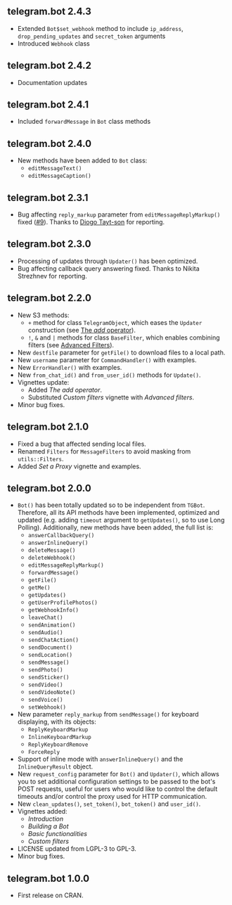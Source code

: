 
## telegram.bot 2.4.3

- Extended `Bot$set_webhook` method to include `ip_address`, `drop_pending_updates` and `secret_token` arguments
- Introduced `Webhook` class

## telegram.bot 2.4.2

- Documentation updates

## telegram.bot 2.4.1

- Included `forwardMessage` in `Bot` class methods
    
## telegram.bot 2.4.0

- New methods have been added to `Bot` class:
    - `editMessageText()`
    - `editMessageCaption()`

## telegram.bot 2.3.1

- Bug affecting `reply_markup` parameter from `editMessageReplyMarkup()` fixed ([#9](https://github.com/ebeneditos/telegram.bot/issues/9)). Thanks to [Diogo Tayt-son](https://github.com/dtaytson) for reporting.

## telegram.bot 2.3.0

- Processing of updates through `Updater()` has been optimized.
- Bug affecting callback query answering fixed. Thanks to Nikita Strezhnev for reporting.

## telegram.bot 2.2.0

- New S3 methods:
  - `+` method for class `TelegramObject`, which eases the `Updater` construction (see [The *add* operator](https://github.com/ebeneditos/telegram.bot/wiki/The-add-operator)).
  - `!`, `&` and `|` methods for class `BaseFilter`, which enables combining filters (see [Advanced Filters](https://github.com/ebeneditos/telegram.bot/wiki/Advanced-Filters)).
- New `destfile` parameter for `getFile()` to download files to a local path.
- New `username` parameter for `CommandHandler()` with examples.
- New `ErrorHandler()` with examples.
- New `from_chat_id()` and `from_user_id()` methods for `Update()`.
- Vignettes update:
  - Added *The add operator*.
  - Substituted *Custom filters* vignette with *Advanced filters*.
- Minor bug fixes.

## telegram.bot 2.1.0

- Fixed a bug that affected sending local files.
- Renamed `Filters` for `MessageFilters` to avoid masking from `utils::Filters`.
- Added *Set a Proxy* vignette and examples.

## telegram.bot 2.0.0

- `Bot()` has been totally updated so to be independent from `TGBot`. Therefore, all its API methods have been implemented, optimized and updated (e.g. adding `timeout` argument  to `getUpdates()`, so to use Long Polling). Additionally, new methods have been added, the full list is:
    - `answerCallbackQuery()`
    - `answerInlineQuery()`
    - `deleteMessage()`
    - `deleteWebhook()`
    - `editMessageReplyMarkup()`
    - `forwardMessage()`
    - `getFile()`
    - `getMe()`
    - `getUpdates()`
    - `getUserProfilePhotos()`
    - `getWebhookInfo()`
    - `leaveChat()`
    - `sendAnimation()`
    - `sendAudio()`
    - `sendChatAction()`
    - `sendDocument()`
    - `sendLocation()`
    - `sendMessage()`
    - `sendPhoto()`
    - `sendSticker()`
    - `sendVideo()`
    - `sendVideoNote()`
    - `sendVoice()`
    - `setWebhook()`
- New parameter `reply_markup` from `sendMessage()` for keyboard displaying, with its objects:
    - `ReplyKeyboardMarkup`
    - `InlineKeyboardMarkup`
    - `ReplyKeyboardRemove`
    - `ForceReply`
- Support of inline mode with `answerInlineQuery()` and the `InlineQueryResult` object.
- New `request_config` parameter for `Bot()` and `Updater()`, which allows you to set additional configuration settings to be passed to the bot's POST requests, useful for users who would like to control the default timeouts and/or control the proxy used for HTTP communication.
- New `clean_updates()`, `set_token()`, `bot_token()` and `user_id()`.
- Vignettes added:
    - *Introduction*
    - *Building a Bot*
    - *Basic functionalities*
    - *Custom filters*
- LICENSE updated from LGPL-3 to GPL-3.
- Minor bug fixes.

## telegram.bot 1.0.0

- First release on CRAN.
